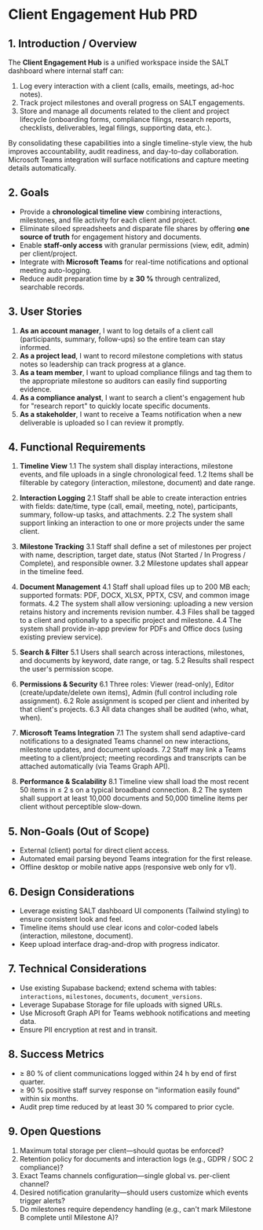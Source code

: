 # Client Engagement Hub PRD

## 1. Introduction / Overview

The **Client Engagement Hub** is a unified workspace inside the SALT dashboard where internal staff can:

1. Log every interaction with a client (calls, emails, meetings, ad-hoc notes).
2. Track project milestones and overall progress on SALT engagements.
3. Store and manage all documents related to the client and project lifecycle (onboarding forms, compliance filings, research reports, checklists, deliverables, legal filings, supporting data, etc.).

By consolidating these capabilities into a single timeline-style view, the hub improves accountability, audit readiness, and day-to-day collaboration. Microsoft Teams integration will surface notifications and capture meeting details automatically.

## 2. Goals

- Provide a **chronological timeline view** combining interactions, milestones, and file activity for each client and project.
- Eliminate siloed spreadsheets and disparate file shares by offering **one source of truth** for engagement history and documents.
- Enable **staff-only access** with granular permissions (view, edit, admin) per client/project.
- Integrate with **Microsoft Teams** for real-time notifications and optional meeting auto-logging.
- Reduce audit preparation time by **≥ 30 %** through centralized, searchable records.

## 3. User Stories

1. **As an account manager**, I want to log details of a client call (participants, summary, follow-ups) so the entire team can stay informed.
2. **As a project lead**, I want to record milestone completions with status notes so leadership can track progress at a glance.
3. **As a team member**, I want to upload compliance filings and tag them to the appropriate milestone so auditors can easily find supporting evidence.
4. **As a compliance analyst**, I want to search a client's engagement hub for "research report" to quickly locate specific documents.
5. **As a stakeholder**, I want to receive a Teams notification when a new deliverable is uploaded so I can review it promptly.

## 4. Functional Requirements

1. **Timeline View**
   1.1 The system shall display interactions, milestone events, and file uploads in a single chronological feed.
   1.2 Items shall be filterable by category (interaction, milestone, document) and date range.

2. **Interaction Logging**
   2.1 Staff shall be able to create interaction entries with fields: date/time, type (call, email, meeting, note), participants, summary, follow-up tasks, and attachments.
   2.2 The system shall support linking an interaction to one or more projects under the same client.

3. **Milestone Tracking**
   3.1 Staff shall define a set of milestones per project with name, description, target date, status (Not Started / In Progress / Complete), and responsible owner.
   3.2 Milestone updates shall appear in the timeline feed.

4. **Document Management**
   4.1 Staff shall upload files up to 200 MB each; supported formats: PDF, DOCX, XLSX, PPTX, CSV, and common image formats.
   4.2 The system shall allow versioning: uploading a new version retains history and increments revision number.
   4.3 Files shall be tagged to a client and optionally to a specific project and milestone.
   4.4 The system shall provide in-app preview for PDFs and Office docs (using existing preview service).

5. **Search & Filter**
   5.1 Users shall search across interactions, milestones, and documents by keyword, date range, or tag.
   5.2 Results shall respect the user's permission scope.

6. **Permissions & Security**
   6.1 Three roles: Viewer (read-only), Editor (create/update/delete own items), Admin (full control including role assignment).
   6.2 Role assignment is scoped per client and inherited by that client's projects.
   6.3 All data changes shall be audited (who, what, when).

7. **Microsoft Teams Integration**
   7.1 The system shall send adaptive-card notifications to a designated Teams channel on new interactions, milestone updates, and document uploads.
   7.2 Staff may link a Teams meeting to a client/project; meeting recordings and transcripts can be attached automatically (via Teams Graph API).

8. **Performance & Scalability**
   8.1 Timeline view shall load the most recent 50 items in ≤ 2 s on a typical broadband connection.
   8.2 The system shall support at least 10,000 documents and 50,000 timeline items per client without perceptible slow-down.

## 5. Non-Goals (Out of Scope)

- External (client) portal for direct client access.
- Automated email parsing beyond Teams integration for the first release.
- Offline desktop or mobile native apps (responsive web only for v1).

## 6. Design Considerations

- Leverage existing SALT dashboard UI components (Tailwind styling) to ensure consistent look and feel.
- Timeline items should use clear icons and color-coded labels (interaction, milestone, document).
- Keep upload interface drag-and-drop with progress indicator.

## 7. Technical Considerations

- Use existing Supabase backend; extend schema with tables: `interactions`, `milestones`, `documents`, `document_versions`.
- Leverage Supabase Storage for file uploads with signed URLs.
- Use Microsoft Graph API for Teams webhook notifications and meeting data.
- Ensure PII encryption at rest and in transit.

## 8. Success Metrics

- ≥ 80 % of client communications logged within 24 h by end of first quarter.
- ≥ 90 % positive staff survey response on "information easily found" within six months.
- Audit prep time reduced by at least 30 % compared to prior cycle.

## 9. Open Questions

1. Maximum total storage per client—should quotas be enforced?
2. Retention policy for documents and interaction logs (e.g., GDPR / SOC 2 compliance)?
3. Exact Teams channels configuration—single global vs. per-client channel?
4. Desired notification granularity—should users customize which events trigger alerts?
5. Do milestones require dependency handling (e.g., can't mark Milestone B complete until Milestone A)?
